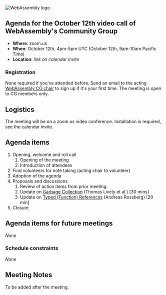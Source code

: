 ![WebAssembly logo](/images/WebAssembly.png)

## Agenda for the October 12th video call of WebAssembly's Community Group

- **Where**: zoom.us
- **When**: October 12th, 4pm-5pm UTC (October 12th, 9am-10am Pacific Time)
- **Location**: *link on calendar invite*

### Registration

None required if you've attended before. Send an email to the acting [WebAssembly CG chair](mailto:webassembly-cg-chair@chromium.org)
to sign up if it's your first time. The meeting is open to CG members only.

## Logistics

The meeting will be on a zoom.us video conference.
Installation is required, see the calendar invite.

## Agenda items

1. Opening, welcome and roll call
    1. Opening of the meeting
    1. Introduction of attendees
1. Find volunteers for note taking (acting chair to volunteer)
1. Adoption of the agenda
1. Proposals and discussions
    1. Review of action items from prior meeting.
    1. Update on [Garbage Collection](https://github.com/WebAssembly/tool-conventions/issues/167) (Thomas Lively et al.) [30 mins]
    1. Update on [Typed (Function) References](https://github.com/WebAssembly/function-references) (Andreas Rossberg) [20 min]
1. Closure

## Agenda items for future meetings

*None*

### Schedule constraints

*None*

## Meeting Notes

To be added after the meeting.
